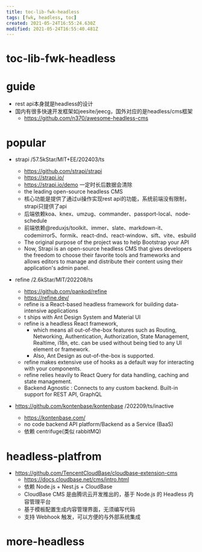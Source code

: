 ```yaml
---
title: toc-lib-fwk-headless
tags: [fwk, headless, toc]
created: 2021-05-24T16:55:24.630Z
modified: 2021-05-24T16:55:40.481Z
---
```


# toc-lib-fwk-headless

# guide

- rest api本身就是headless的设计
- 国内有很多快速开发框架如jeesite/jeecg，国外对应的是headless/cms框架
  - https://github.com/n370/awesome-headless-cms
# popular
- strapi /57.5kStar/MIT+EE/202403/ts
  - https://github.com/strapi/strapi
  - https://strapi.io/
  - https://strapi.io/demo 一定时长后数据会清除
  - the leading open-source headless CMS
  - 核心功能是提供了通过ui操作实现rest api的功能，系统前端没有限制，strapi只提供了api
  - 后端依赖koa、knex、umzug、commander、passport-local、node-schedule
  - 前端依赖@reduxjs/toolkit、immer、slate、markdown-it、codemirror5、formik、react-dnd、react-window、sift、vite、esbuild
  - The original purpose of the project was to help Bootstrap your API
  - Now, Strapi is an open-source headless CMS that gives developers the freedom to choose their favorite tools and frameworks and allows editors to manage and distribute their content using their application's admin panel.

- refine /2.6kStar/MIT/202208/ts
  - https://github.com/pankod/refine
  - https://refine.dev/
  - refine is a React-based headless framework for building data-intensive applications 
  - t ships with Ant Design System and Material UI
  - refine is a headless React framework, 
    - which means all out-of-the-box features such as Routing, Networking, Authentication, Authorization, State Management, Realtime, i18n, etc. can be used without being tied to any UI element or framework. 
    - Also, Ant Design as out-of-the-box is supported.
  - refine makes extensive use of hooks as a default way for interacting with your components. 
  - refine relies heavily to React Query for data handling, caching and state management. 
  - Backend Agnostic : Connects to any custom backend. Built-in support for REST API, GraphQL

- https://github.com/kontenbase/kontenbase /202209/ts/inactive
  - https://kontenbase.com/
  - no code backend API platform/Backend as a Service (BaaS)
  - 依赖 centrifuge(类似 rabbitMQ)
# headless-platfrom
- https://github.com/TencentCloudBase/cloudbase-extension-cms
  - https://docs.cloudbase.net/cms/intro.html
  - 依赖 Node.js + Nest.js + CloudBase
  - CloudBase CMS 是由腾讯云开发推出的，基于 Node.js 的 Headless 内容管理平台
  - 基于模板配置生成内容管理界面，无须编写代码
  - 支持 Webhook 触发，可以方便的与外部系统集成
# more-headless
